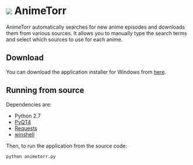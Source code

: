 # <img src="https://www.googledrive.com/host/0B8Ged3RdjLn1dV9PWGJiTVRVN0U" /> AnimeTorr

AnimeTorr automatically searches for new anime episodes and downloads them from various sources. It allows you to manually type the search terms and select which sources to use for each anime.

Download
--------

You can download the application installer for Windows from [here](https://www.googledrive.com/host/0B8Ged3RdjLn1fkRIYTU5aFYyWWY3MmJGX29SLWphaTNvMldwelBqSXNfdG5DUE5zM2h2UUE).

Running from source
-------------------

Dependencies are:
* Python 2.7
* [PyQT4](http://www.riverbankcomputing.co.uk/software/pyqt/intro)
* [Requests](http://docs.python-requests.org)
* [winshell](https://winshell.readthedocs.org)

Then, to run the application from the source code:

    python animetorr.py
